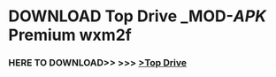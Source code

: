 # DOWNLOAD Top Drive _MOD-_APK_ Premium  wxm2f



<h3> HERE TO DOWNLOAD>> >>> <a href="https://rediregoooz.web.app?sq=Top Drive">>Top Drive </a></h3><br>


 
